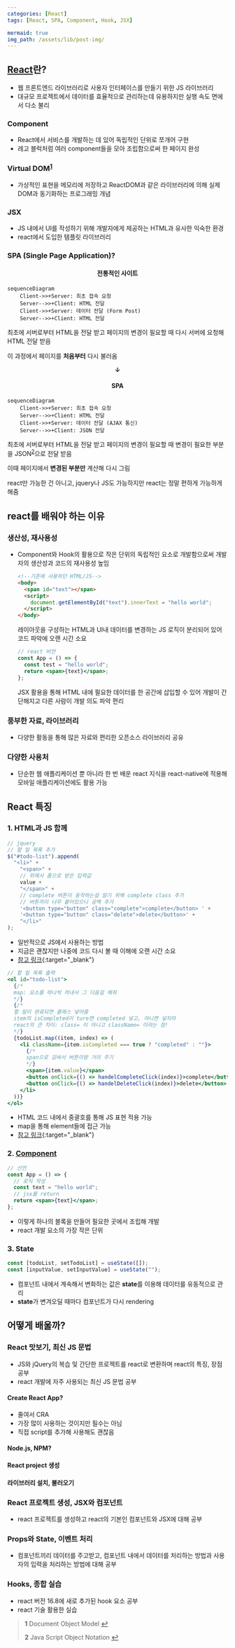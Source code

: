 ```yaml
---
categories: [React]
tags: [React, SPA, Component, Hook, JSX]

mermaid: true
img_path: /assets/lib/post-img/
---
```


## [React](https://react.dev/)란?

- 웹 프론트엔드 라이브러리로 사용자 인터페이스를 만들기 위한 JS 라이브러리
- 대규모 프로젝트에서 데이터를 효율적으로 관리하는데 유용하지만 실행 속도 면에서 다소 불리

### Component

- React에서 서비스를 개발하는 데 있어 독립적인 단위로 쪼개어 구현
- 레고 블럭처럼 여러 component들을 모아 조립함으로써 한 페이지 완성

### Virtual DOM<sup id="a1">[1](#footnote1)</sup>

- 가상적인 표현을 메모리에 저장하고 ReactDOM과 같은 라이브러리에 의해 실제 DOM과 동기화하는 프로그래밍 개념

### JSX

- JS 내에서 UI를 작성하기 위해 개발자에게 제공하는 HTML과 유사한 익숙한 환경
- react에서 도입한 템플릿 라이브러리

### SPA (Single Page Application)?

#### <center>전통적인 사이트</center>

```mermaid
sequenceDiagram
    Client->>+Server: 최초 접속 요청
    Server-->>+Client: HTML 전달
    Client->>+Server: 데이터 전달 (Form Post)
    Server-->>+Client: HTML 전달
```

최초에 서버로부터 HTML을 전달 받고 페이지의 변경이 필요할 때 다시 서버에 요청해 HTML 전달 받음

이 과정에서 페이지를 **처음부터** 다시 불러옴

**<center>↓</center>**

#### <center>SPA</center>

```mermaid
sequenceDiagram
    Client->>+Server: 최초 접속 요청
    Server-->>+Client: HTML 전달
    Client->>+Server: 데이터 전달 (AJAX 통신)
    Server-->>+Client: JSON 전달
```

최초에 서버로부터 HTML을 전달 받고 페이지의 변경이 필요할 때 변경이 필요한 부분을 JSON<sup id="a2">[2](#footnote1)</sup>으로 전달 받음

이때 페이지에서 **변경된 부분만** 계산해 다시 그림

react만 가능한 건 아니고, jquery나 JS도 가능하지만 react는 정말 편하게 가능하게 해줌

## react를 배워야 하는 이유

### 생산성, 재사용성

- Component와 Hook의 활용으로 작은 단위의 독립적인 요소로 개발함으로써 개발자의 생산성과 코드의 재사용성 높임

  ```html
  <!--기존에 사용하던 HTML/JS-->
  <body>
    <span id="text"></span>
    <script>
      document.getElementById("text").innerText = "hello world";
    </script>
  </body>
  ```

  레이아웃을 구성하는 HTML과 UI내 데이터를 변경하는 JS 로직이 분리되어 있어 코드 파악에 오랜 시간 소요

  ```jsx
  // react 버전
  const App = () => {
    const test = "hello world";
    return <span>{text}</span>;
  };
  ```

  JSX 활용을 통해 HTML 내에 필요한 데이터를 한 공간에 삽입할 수 있어 개발이 간단해지고 다른 사람이 개발 의도 파악 편리

### 풍부한 자료, 라이브러리

- 다양한 활동을 통해 많은 자료와 편리한 오픈소스 라이브러리 공유

### 다양한 사용처

- 단순한 웹 애플리케이션 뿐 아니라 한 번 배운 react 지식을 react-native에 적용해 모바일 애플리케이션에도 활용 가능

## React 특징

### 1. HTML과 JS 함께

```js
// jquery
// 할 일 목록 추가
$("#todo-list").append(
  "<li>" +
    "<span>" +
    // 위에서 폼으로 받은 입력값
    value +
    "</span>" +
    // complete 버튼이 동작하는걸 알기 위해 complete class 추가
    // 버튼끼리 너무 붙어있으니 공백 추가
    '<button type="button" class="complete">complete</button> ' +
    '<button type="button" class="delete">delete</button>' +
    "</li>"
);
```

- 일반적으로 JS에서 사용하는 방법
- 지금은 괜찮지만 나중에 코드 다시 볼 때 이해에 오랜 시간 소요
- [참고 링크](https://github.com/leekh8/leekh8.github.io/tree/main/assets/lib/project/JS/jQuery/todoList){:target="\_blank"}

```jsx
// 할 일 목록 출력
<ol id="todo-list">
  {/*
  map: 요소를 하나씩 꺼내서 그 다음걸 해줘
  */}
  {/*
  할 일이 완료되면 클래스 넣어줌
  item의 isCompleted이 ture면 completed 넣고, 아니면 넣지마
  react의 큰 차이: class= 이 아니고 className= 이라는 점!
  */}
  {todoList.map((item, index) => (
    <li className={item.isCompleted === true ? "completed" : ""}>
      {/*
      span으로 감싸서 버튼이랑 거리 주기
      */}
      <span>{item.value}</span>
      <button onClick={() => handelCompleteClick(index)}>complete</button>
      <button onClick={() => handelDeleteClick(index)}>delete</button>
    </li>
  ))}
</ol>
```

- HTML 코드 내에서 중괄호를 통해 JS 표현 적용 가능
- map을 통해 element들에 접근 가능
- [참고 링크](https://github.com/leekh8/leekh8.github.io/tree/main/assets/lib/project/react/todolist/src){:target="\_blank"}

### 2. [Component](#component)

```jsx
// 선언
const App = () => {
  // 로직 작성
  const text = "hello world";
  // jsx를 return
  return <span>{text}</span>;
};
```

- 이렇게 하나의 블록을 만들어 필요한 곳에서 조립해 개발
- react 개발 요소의 가장 작은 단위

### 3. State

```jsx
const [todoList, setTodoList] = useState([]);
const [inputValue, setInputValue] = useState("");
```

- 컴포넌트 내에서 계속해서 변화하는 값은 **state**를 이용해 데이터를 유동적으로 관리
- **state**가 변겨오딜 때마다 컴포넌트가 다시 rendering

## 어떻게 배울까?

### React 맛보기, 최신 JS 문법

- JS와 jQuery의 복습 및 간단한 프로젝트를 react로 변환하며 react의 특징, 장점 공부
- react 개발에 자주 사용되는 최신 JS 문법 공부

#### Create React App?

- 줄여서 CRA
- 가장 많이 사용하는 것이지만 필수는 아님
- 직접 script를 추가해 사용해도 괜찮음

#### Node.js, NPM?

#### React project 생성

#### 라이브러리 설치, 불러오기

### React 프로젝트 생성, JSX와 컴포넌트

- react 프로젝트를 생성하고 react의 기본인 컴포넌트와 JSX에 대해 공부

### Props와 State, 이벤트 처리

- 컴포넌트끼리 데이터를 주고받고, 컴포넌트 내에서 데이터를 처리하는 방법과 사용자의 입력을 처리하는 방법에 대해 공부

### Hooks, 종합 실습

- react 버전 16.8에 새로 추가된 hook 요소 공부
- react 기술 활용한 실습

> <b id="footnote1">1</b> Document Object Model [↩](#a1)
>
> <b id="footnote1">2</b> Java Script Object Notation [↩](#a2)
